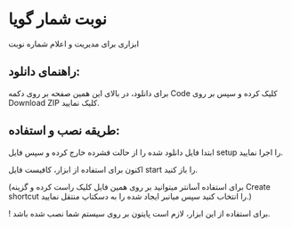 # نوبت شمار گویا
ابزاری برای مدیریت و اعلام شماره نوبت
## راهنمای دانلود:
برای دانلود، در بالای این همین صفحه بر روی دکمه Code کلیک کرده و سپس بر روی Download ZIP کلیک نمایید.
## طریقه نصب و استفاده:
ابتدا فایل دانلود شده را از حالت فشرده خارج کرده و سپس فایل setup را اجرا نمایید.

اکنون برای استفاده از ابزار، کافیست فایل start را باز کنید.

(برای استفاده آسانتر میتوانید بر روی همین فایل کلیک راست کرده و گزینه Create shortcut را انتخاب کنید سپس میانبر ایجاد شده را به دسکتاپ منتقل نمایید.)

! برای استفاده از این ابزار، لازم است پایتون بر روی سیستم شما نصب شده باشد.
